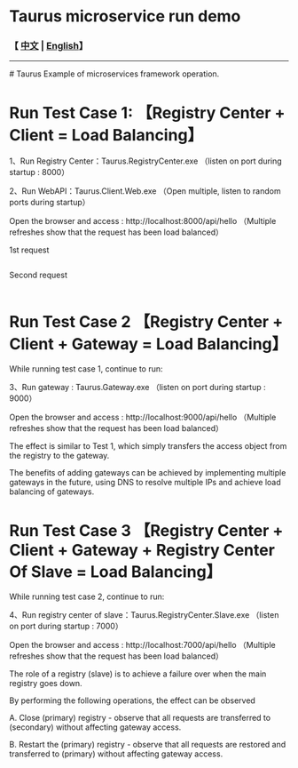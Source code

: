 # Taurus microservice run demo
<h3>【 <a href='./README.md'>中文</a> | <a href='./README_en.md'>English</a>】</h3>
<hr />
# Taurus Example of microservices framework operation.


# Run Test Case 1: 【Registry Center + Client = Load Balancing】

<p>1、Run Registry Center：Taurus.RegistryCenter.exe （listen on port during startup : 8000）</p>
<p>2、Run WebAPI：Taurus.Client.Web.exe （Open multiple, listen to random ports during startup）</p>
<p>Open the browser and access : http://localhost:8000/api/hello （Multiple refreshes show that the request has been load balanced）</p>
<p>1st request</p>
<p><img src="https://img2024.cnblogs.com/blog/17408/202401/17408-20240123210621017-517353383.png" alt="" loading="lazy" /></p>
<p>Second request</p>
<p><img src="https://img2024.cnblogs.com/blog/17408/202401/17408-20240123210740896-428229390.png" alt="" loading="lazy" /></p>
<p></p>

# Run Test Case 2 【Registry Center + Client + Gateway = Load Balancing】
<p>While running test case 1, continue to run:</p>
<p>3、Run gateway : Taurus.Gateway.exe （listen on port during startup : 9000）</p>
<p>Open the browser and access : http://localhost:9000/api/hello （Multiple refreshes show that the request has been load balanced）</p>
<p>The effect is similar to Test 1, which simply transfers the access object from the registry to the gateway.</p>
<p>The benefits of adding gateways can be achieved by implementing multiple gateways in the future, using DNS to resolve multiple IPs and achieve load balancing of gateways.</p>


# Run Test Case 3 【Registry Center + Client + Gateway + Registry Center Of Slave = Load Balancing】
<p>While running test case 2, continue to run:</p>
<p>4、Run registry center of slave：Taurus.RegistryCenter.Slave.exe （listen on port during startup : 7000）
<p>Open the browser and access : http://localhost:7000/api/hello （Multiple refreshes show that the request has been load balanced）<p>
<p>The role of a registry (slave) is to achieve a failure over when the main registry goes down.</p>
<p>By performing the following operations, the effect can be observed</p>
<p>A. Close (primary) registry - observe that all requests are transferred to (secondary) without affecting gateway access.</p>
<p>B. Restart the (primary) registry - observe that all requests are restored and transferred to (primary) without affecting gateway access.</p>

